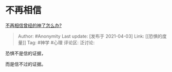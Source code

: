 # 不再相信
[不再相信曾经的神了怎么办?](https://www.zhihu.com/question/452617540/answer/1814490681)

> Author: #Anonymity
> Last update: [发布于 2021-04-03]
> Link: [[恐惧的度量]]
> Tag: #神学 #心理
> 评论区:
> 泛讨论:

恐惧不是信的证据，

而是信不过的证据。
